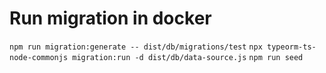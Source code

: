 # Run migration in docker

`npm run migration:generate -- dist/db/migrations/test`
`npx typeorm-ts-node-commonjs migration:run -d dist/db/data-source.js`
`npm run seed`
